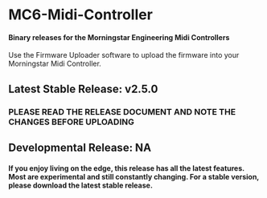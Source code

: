 # MC6-Midi-Controller
#### Binary releases for the Morningstar Engineering Midi Controllers
Use the Firmware Uploader software to upload the firmware into your Morningstar Midi Controller.

## Latest Stable Release: v2.5.0
### PLEASE READ THE RELEASE DOCUMENT AND NOTE THE CHANGES BEFORE UPLOADING

## Developmental Release: NA

#### If you enjoy living on the edge, this release has all the latest features. Most are experimental and still constantly changing. For a stable version, please download the latest stable release.

